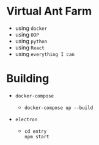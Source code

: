 # Virtual Ant Farm 
- using `docker`
- using `OOP`
- using `python`
- using `React`
- using `everything I can `

# Building 
- `docker-compose`
  - ```shell
    docker-compose up --build
    ``` 
- `electron`
  - ```shell
    cd entry
    npm start
    ```
